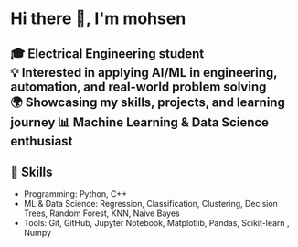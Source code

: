 # Hi there 👋, I'm mohsen

🎓 Electrical Engineering student  
💡 Interested in applying AI/ML in engineering, automation, and real-world problem solving  
🌍 Showcasing my skills, projects, and learning journey
📊 Machine Learning & Data Science enthusiast 
---

## 🔧 Skills
- Programming: Python, C++ 
- ML & Data Science: Regression, Classification, Clustering, Decision Trees, Random Forest, KNN, Naive Bayes  
- Tools: Git, GitHub, Jupyter Notebook, Matplotlib, Pandas, Scikit-learn , Numpy 

